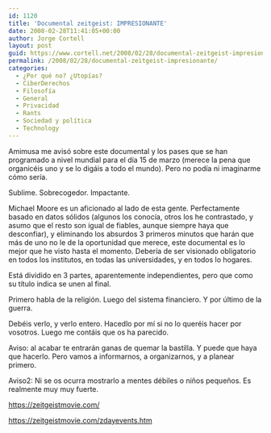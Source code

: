 ```yaml
---
id: 1120
title: 'Documental zeitgeist: IMPRESIONANTE'
date: 2008-02-28T11:41:05+00:00
author: Jorge Cortell
layout: post
guid: https://www.cortell.net/2008/02/28/documental-zeitgeist-impresionante/
permalink: /2008/02/28/documental-zeitgeist-impresionante/
categories:
  - ¿Por qué no? ¿Utopías?
  - CiberDerechos
  - Filosofí­a
  - General
  - Privacidad
  - Rants
  - Sociedad y polí­tica
  - Technology
---
```

Amimusa me avisó sobre este documental y los pases que se han programado a nivel mundial para el dí­a 15 de marzo (merece la pena que organicéis uno y se lo digáis a todo el mundo). Pero no podí­a ni imaginarme cómo serí­a.

Sublime. Sobrecogedor. Impactante.

Michael Moore es un aficionado al lado de esta gente. Perfectamente basado en datos sólidos (algunos los conocí­a, otros los he contrastado, y asumo que el resto son igual de fiables, aunque siempre haya que desconfiar), y eliminando los absurdos 3 primeros minutos que harán que más de uno no le de la oportunidad que merece, este documental es lo mejor que he visto hasta el momento. Deberí­a de ser visionado obligatorio en todos los institutos, en todas las universidades, y en todos lo hogares.

Está dividido en 3 partes, aparentemente independientes, pero que como su tí­tulo indica se unen al final.

Primero habla de la religión. Luego del sistema financiero. Y por último de la guerra.

Debéis verlo, y verlo entero. Hacedlo por mí­ si no lo queréis hacer por vosotros. Luego me contáis que os ha parecido.

Aviso: al acabar te entrarán ganas de quemar la bastilla. Y puede que haya que hacerlo. Pero vamos a informarnos, a organizarnos, y a planear primero.

Aviso2: Ni se os ocurra mostrarlo a mentes débiles o niños pequeños. Es realmente muy muy fuerte.

<a title="https://zeitgeistmovie.com/" target="_blank" href="https://zeitgeistmovie.com/">https://zeitgeistmovie.com/</a>
  
<a title="https://zeitgeistmovie.com/zdayevents.htm" target="_blank" href="https://zeitgeistmovie.com/zdayevents.htm">https://zeitgeistmovie.com/zdayevents.htm</a>